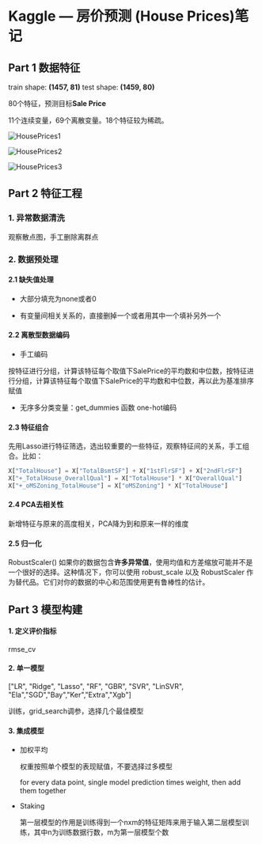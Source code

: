 # Kaggle — 房价预测 (House Prices)笔记

## Part 1 数据特征

train shape: **(1457, 81)**  test shape: **(1459, 80)**

80个特征，预测目标**Sale Price** 

11个连续变量，69个离散变量。18个特征较为稀疏。

![HousePrices1](D:\Meiying\data\kaggle\HousePrices1.svg)

![HousePrices2](D:\Meiying\data\kaggle\HousePrices2.svg)

![HousePrices3](D:\Meiying\data\kaggle\HousePrices3.svg)

## Part 2 特征工程

### 1. 异常数据清洗

观察散点图，手工删除离群点

### 2.  数据预处理

#### 2.1 缺失值处理

- 大部分填充为none或者0

- 有变量间相关关系的，直接删掉一个或者用其中一个填补另外一个

#### 2.2 离散型数据编码

- 手工编码

按特征进行分组，计算该特征每个取值下SalePrice的平均数和中位数，按特征进行分组，计算该特征每个取值下SalePrice的平均数和中位数，再以此为基准排序赋值

- 无序多分类变量：get_dummies 函数 one-hot编码

#### 2.3 特征组合

先用Lasso进行特征筛选，选出较重要的一些特征，观察特征间的关系，手工组合。比如：

```python
X["TotalHouse"] = X["TotalBsmtSF"] + X["1stFlrSF"] + X["2ndFlrSF"]   
X["+_TotalHouse_OverallQual"] = X["TotalHouse"] * X["OverallQual"]
X["+_oMSZoning_TotalHouse"] = X["oMSZoning"] * X["TotalHouse"]
```

#### 2.4 PCA去相关性

新增特征与原来的高度相关，PCA降为到和原来一样的维度

#### 2.5 归一化

RobustScaler()  如果你的数据包含**许多异常值**，使用均值和方差缩放可能并不是一个很好的选择。这种情况下，你可以使用 robust_scale 以及 RobustScaler 作为替代品。它们对你的数据的中心和范围使用更有鲁棒性的估计。

## Part 3 模型构建

#### 1. 定义评价指标

rmse_cv

#### 2. 单一模型

["LR", "Ridge", "Lasso", "RF", "GBR", "SVR", "LinSVR", "Ela","SGD","Bay","Ker","Extra","Xgb"]

训练，grid_search调参，选择几个最佳模型

#### 3. 集成模型

- 加权平均

  权重按照单个模型的表现赋值，不要选择过多模型

  for every data point, single model prediction times weight, then add them together

- Staking

  第一层模型的作用是训练得到一个nxm的特征矩阵来用于输入第二层模型训练，其中n为训练数据行数，m为第一层模型个数
